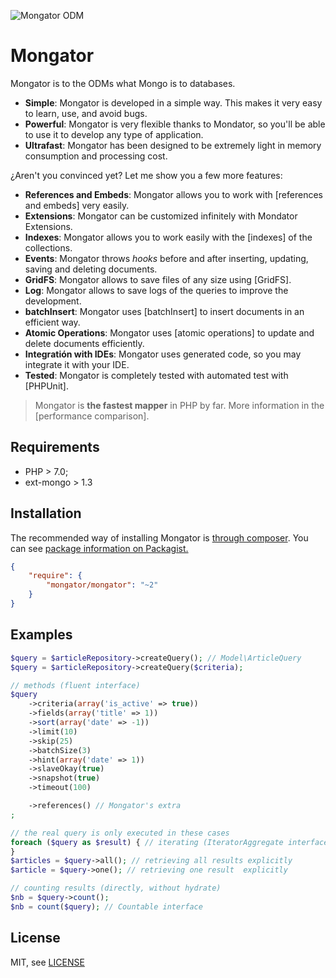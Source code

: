![Mongator ODM](http://s8.postimg.org/pgkij7g6d/logo.png)

Mongator
==============================

Mongator is to the ODMs what Mongo is to databases.

* **Simple**: Mongator is developed in a simple way. This makes it very easy to learn, use, and avoid bugs.
* **Powerful**: Mongator is very flexible thanks to Mondator, so you'll be able to use it to develop any type of application.
* **Ultrafast**: Mongator has been designed to be extremely light in memory consumption and processing cost.

¿Aren't you convinced yet? Let me show you a few more features:

* **References and Embeds**: Mongator allows you to work with [references and embeds] very easily.
* **Extensions**: Mongator can be customized infinitely with Mondator Extensions.
* **Indexes**: Mongator allows you to work easily with the [indexes] of the collections.
* **Events**: Mongator throws _hooks_ before and after inserting, updating, saving and deleting documents.
* **GridFS**: Mongator allows to save files of any size using [GridFS].
* **Log**: Mongator allows to save logs of the queries to improve the development.
* **batchInsert**: Mongator uses [batchInsert] to insert documents in an efficient way.
* **Atomic Operations**: Mongator uses [atomic operations] to update and delete documents efficiently.
* **Integratión with IDEs**: Mongator uses generated code, so you may integrate it with your IDE.
* **Tested**: Mongator is completely tested with automated test with [PHPUnit].

> Mongator is **the fastest mapper** in PHP by far.
> More information in the [performance comparison].


Requirements
------------

* PHP > 7.0;
* ext-mongo > 1.3


Installation
------------

The recommended way of installing Mongator is [through composer](http://getcomposer.org).
You can see [package information on Packagist.](https://packagist.org/packages/mongator/mongator)

```JSON
{
    "require": {
        "mongator/mongator": "~2"
    }
}
```


Examples
--------

```php
$query = $articleRepository->createQuery(); // Model\ArticleQuery
$query = $articleRepository->createQuery($criteria);

// methods (fluent interface)
$query
    ->criteria(array('is_active' => true))
    ->fields(array('title' => 1))
    ->sort(array('date' => -1))
    ->limit(10)
    ->skip(25)
    ->batchSize(3)
    ->hint(array('date' => 1))
    ->slaveOkay(true)
    ->snapshot(true)
    ->timeout(100)

    ->references() // Mongator's extra
;

// the real query is only executed in these cases
foreach ($query as $result) { // iterating (IteratorAggregate interface)
}
$articles = $query->all(); // retrieving all results explicitly
$article = $query->one(); // retrieving one result  explicitly

// counting results (directly, without hydrate)
$nb = $query->count();
$nb = count($query); // Countable interface
```

License
-------

MIT, see [LICENSE](LICENSE)

